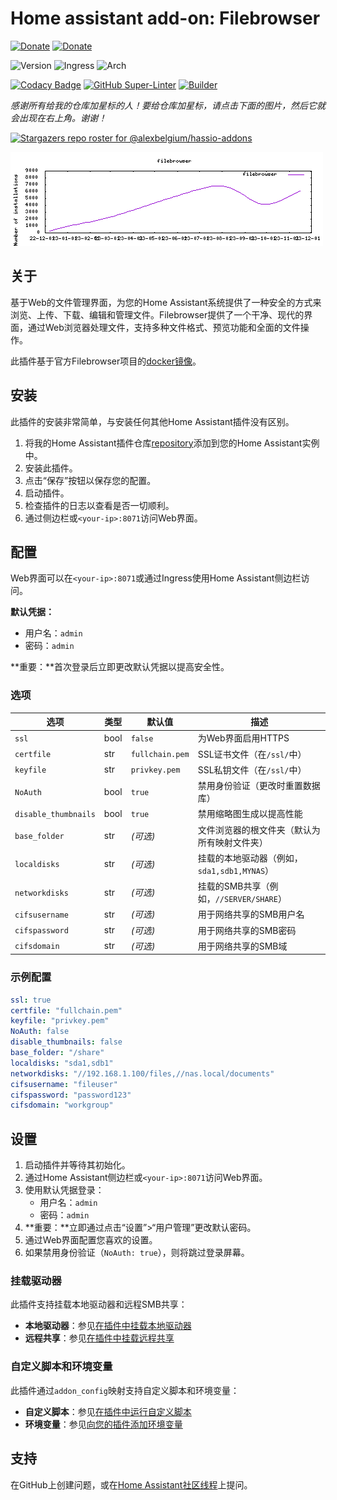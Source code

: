 # Home assistant add-on: Filebrowser

[![Donate][donation-badge]](https://www.buymeacoffee.com/alexbelgium)
[![Donate][paypal-badge]](https://www.paypal.com/donate/?hosted_button_id=DZFULJZTP3UQA)

![Version](https://img.shields.io/badge/dynamic/yaml?label=版本&query=%24.version&url=https%3A%2F%2Fraw.githubusercontent.com%2Falexbelgium%2Fhassio-addons%2Fmaster%2Ffilebrowser%2Fconfig.yaml)
![Ingress](https://img.shields.io/badge/dynamic/yaml?label=Ingress&query=%24.ingress&url=https%3A%2F%2Fraw.githubusercontent.com%2Falexbelgium%2Fhassio-addons%2Fmaster%2Ffilebrowser%2Fconfig.yaml)
![Arch](https://img.shields.io/badge/dynamic/yaml?color=success&label=Arch&query=%24.arch&url=https%3A%2F%2Fraw.githubusercontent.com%2Falexbelgium%2Fhassio-addons%2Fmaster%2Ffilebrowser%2Fconfig.yaml)

[![Codacy Badge](https://app.codacy.com/project/badge/Grade/9c6cf10bdbba45ecb202d7f579b5be0e)](https://www.codacy.com/gh/alexbelgium/hassio-addons/dashboard?utm_source=github.com&utm_medium=referral&utm_content=alexbelgium/hassio-addons&utm_campaign=Badge_Grade)
[![GitHub Super-Linter](https://img.shields.io/github/actions/workflow/status/alexbelgium/hassio-addons/weekly-supelinter.yaml?label=Lint%20code%20base)](https://github.com/alexbelgium/hassio-addons/actions/workflows/weekly-supelinter.yaml)
[![Builder](https://img.shields.io/github/actions/workflow/status/alexbelgium/hassio-addons/onpush_builder.yaml?label=Builder)](https://github.com/alexbelgium/hassio-addons/actions/workflows/onpush_builder.yaml)

[donation-badge]: https://img.shields.io/badge/Buy%20me%20a%20coffee%20(no%20paypal)-%23d32f2f?logo=buy-me-a-coffee&style=flat&logoColor=white
[paypal-badge]: https://img.shields.io/badge/Buy%20me%20a%20coffee%20with%20Paypal-0070BA?logo=paypal&style=flat&logoColor=white

_感谢所有给我的仓库加星标的人！要给仓库加星标，请点击下面的图片，然后它就会出现在右上角。谢谢！_

[![Stargazers repo roster for @alexbelgium/hassio-addons](https://raw.githubusercontent.com/alexbelgium/hassio-addons/master/.github/stars2.svg)](https://github.com/alexbelgium/hassio-addons/stargazers)

![downloads evolution](https://raw.githubusercontent.com/alexbelgium/hassio-addons/master/filebrowser/stats.png)

## 关于

基于Web的文件管理界面，为您的Home Assistant系统提供了一种安全的方式来浏览、上传、下载、编辑和管理文件。Filebrowser提供了一个干净、现代的界面，通过Web浏览器处理文件，支持多种文件格式、预览功能和全面的文件操作。

此插件基于官方Filebrowser项目的[docker镜像](https://hub.docker.com/r/filebrowser/filebrowser)。

## 安装

此插件的安装非常简单，与安装任何其他Home Assistant插件没有区别。

1. 将我的Home Assistant插件仓库[repository]添加到您的Home Assistant实例中。
1. 安装此插件。
1. 点击“保存”按钮以保存您的配置。
1. 启动插件。
1. 检查插件的日志以查看是否一切顺利。
1. 通过侧边栏或`<your-ip>:8071`访问Web界面。

## 配置

Web界面可以在`<your-ip>:8071`或通过Ingress使用Home Assistant侧边栏访问。

**默认凭据：**
- 用户名：`admin`
- 密码：`admin`

**重要：**首次登录后立即更改默认凭据以提高安全性。

### 选项

| 选项 | 类型 | 默认值 | 描述 |
|------|------|--------|-------|
| `ssl` | bool | `false` | 为Web界面启用HTTPS |
| `certfile` | str | `fullchain.pem` | SSL证书文件（在`/ssl/`中） |
| `keyfile` | str | `privkey.pem` | SSL私钥文件（在`/ssl/`中） |
| `NoAuth` | bool | `true` | 禁用身份验证（更改时重置数据库） |
| `disable_thumbnails` | bool | `true` | 禁用缩略图生成以提高性能 |
| `base_folder` | str | _(可选)_ | 文件浏览器的根文件夹（默认为所有映射文件夹） |
| `localdisks` | str | _(可选)_ | 挂载的本地驱动器（例如，`sda1,sdb1,MYNAS`） |
| `networkdisks` | str | _(可选)_ | 挂载的SMB共享（例如，`//SERVER/SHARE`） |
| `cifsusername` | str | _(可选)_ | 用于网络共享的SMB用户名 |
| `cifspassword` | str | _(可选)_ | 用于网络共享的SMB密码 |
| `cifsdomain` | str | _(可选)_ | 用于网络共享的SMB域 |

### 示例配置

```yaml
ssl: true
certfile: "fullchain.pem"
keyfile: "privkey.pem"
NoAuth: false
disable_thumbnails: false
base_folder: "/share"
localdisks: "sda1,sdb1"
networkdisks: "//192.168.1.100/files,//nas.local/documents"
cifsusername: "fileuser"
cifspassword: "password123"
cifsdomain: "workgroup"
```

## 设置

1. 启动插件并等待其初始化。
1. 通过Home Assistant侧边栏或`<your-ip>:8071`访问Web界面。
1. 使用默认凭据登录：
   - 用户名：`admin`
   - 密码：`admin`
1. **重要：**立即通过点击“设置”>“用户管理”更改默认密码。
1. 通过Web界面配置您喜欢的设置。
1. 如果禁用身份验证（`NoAuth: true`），则将跳过登录屏幕。

### 挂载驱动器

此插件支持挂载本地驱动器和远程SMB共享：

- **本地驱动器**：参见[在插件中挂载本地驱动器](https://github.com/alexbelgium/hassio-addons/wiki/Mounting-Local-Drives-in-Addons)
- **远程共享**：参见[在插件中挂载远程共享](https://github.com/alexbelgium/hassio-addons/wiki/Mounting-remote-shares-in-Addons)

### 自定义脚本和环境变量

此插件通过`addon_config`映射支持自定义脚本和环境变量：

- **自定义脚本**：参见[在插件中运行自定义脚本](https://github.com/alexbelgium/hassio-addons/wiki/Running-custom-scripts-in-Addons)
- **环境变量**：参见[向您的插件添加环境变量](https://github.com/alexbelgium/hassio-addons/wiki/Add-Environment-variables-to-your-Addon)

## 支持

在GitHub上创建问题，或在[Home Assistant社区线程](https://community.home-assistant.io/t/home-assistant-addon-filebrowser/282108/3)上提问。

[repository]: https://github.com/alexbelgium/hassio-addons
[aarch64-shield]: https://img.shields.io/badge/aarch64-yes-green.svg
[amd64-shield]: https://img.shields.io/badge/amd64-yes-green.svg
[armv7-shield]: https://img.shields.io/badge/armv7-yes-green.svg
